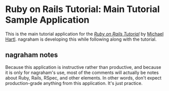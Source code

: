 # Ruby on Rails Tutorial: Main Tutorial Sample Application

This is the main tutorial application for the [*Ruby on Rails Tutorial*](http://railstutorial.org/) by [Michael Hartl](http://michaelhartl.com/). nagraham is developing this while following along with the tutorial.  

## nagraham notes
Because this application is instructive rather than productive, and because it is only for nagraham's use, most of the comments will actually be notes about Ruby, Rails, RSpec, and other elements. In other words, don't expect production-grade anything from this application. It's just practice.


